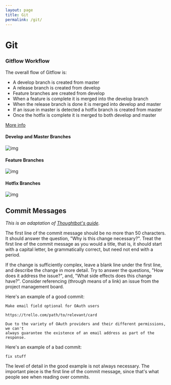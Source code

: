 ```yaml
---
layout: page
title: Git
permalink: /git/
---
```


# Git

### Gitflow Workflow

The overall flow of Gitflow is:

- A develop branch is created from master
- A release branch is created from develop
- Feature branches are created from develop
- When a feature is complete it is merged into the develop branch
- When the release branch is done it is merged into develop and master
- If an issue in master is detected a hotfix branch is created from master
- Once the hotfix is complete it is merged to both develop and master

[More info](https://www.atlassian.com/git/tutorials/comparing-workflows/gitflow-workflow)

#### Develop and Master Branches

![img](https://wac-cdn.atlassian.com/dam/jcr:2bef0bef-22bc-4485-94b9-a9422f70f11c/02%20(2).svg?cdnVersion=jo)

#### Feature Branches

![img](https://wac-cdn.atlassian.com/dam/jcr:a9cea7b7-23c3-41a7-a4e0-affa053d9ea7/04%20(1).svg?cdnVersion=jo)

#### Hotfix Branches

![img](https://wac-cdn.atlassian.com/dam/jcr:61ccc620-5249-4338-be66-94d563f2843c/05%20(2).svg?cdnVersion=jo)


## Commit Messages

_This is an adaptation of [Thoughtbot's guide](https://robots.thoughtbot.com/5-useful-tips-for-a-better-commit-message)._

The first line of the commit message should be no more than 50 characters. It should answer the question, "Why is this change necessary?". Treat the first line of the commit message as you would a title, that is, it should start with a capital letter, be grammatically correct, but need not end with a period.

If the change is sufficiently complex, leave a blank line under the first line, and describe the change in more detail. Try to answer the questions, "How does it address the issue?", and, "What side effects does this change have?". Consider referencing (through means of a link) an issue from the project management board.

Here's an example of a good commit:

```text
Make email field optional for OAuth users

https://trello.com/path/to/relevant/card

Due to the variety of OAuth providers and their different permissions, we can't
always guarantee the existence of an email address as part of the response.
```

Here's an example of a bad commit:

```text
fix stuff
```

The level of detail in the good example is not always necessary. The important piece is the first line of the commit message, since that's what people see when reading over commits.
